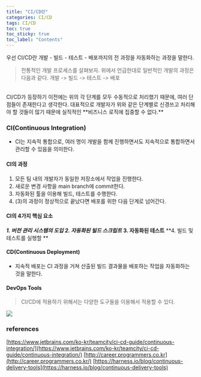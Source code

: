 ```yaml
---
title: "CI/CD란"
categories: CI/CD
tags: CI/CD
toc: true
toc_sticky: true
toc_label: "Contents"
---
```




우선 CI/CD란 개발 - 빌드 - 테스트 - 배포까지의 전 과정을 자동화하는 과정을 말한다.

> 전통적인 개발 프로세스를 살펴보자.
위에서 언급한대로 일반적인 개발의 과정은 다음과 같다.
개발 -> 빌드 -> 테스트 -> 배포
</br >
CI/CD가 등장하기 이전에는 위의 각 단계를 모두 수동적으로 처리했기 때문에, 여러 단점들이 존재한다고 생각한다. 대표적으로 개발자가 위와 같은 단계별로 신경쓰고 처리해야 할 것들이 많기 때문에 실직적인 **비즈니스 로직에 집중할 수 없다.**


### CI(Continuous Integration)
- CI는 지속적 통합으로, 여러 명이 개발을 함께 진행하면서도 지속적으로 통합하면서 관리할 수 있음을 의미한다.

#### CI의 과정
1. 모든 팀 내의 개발자가 동일한 저장소에서 작업을 진행한다.
2. 새로운 변경 사항을 main branch에 commit한다.
3. 자동화된 툴을 이용해 빌드, 테스트를 수행한다.
4. (3)의 과정이 정상적으로 끝났다면 배포를 위한 다음 단계로 넘어간다.

#### CI의 4가지 핵심 요소
**_1. 버전 관리 시스템의 도입_**
**_2. 자동화된 빌드 스크립트_**
**3. 자동화된 테스트**
**4. 빌드 및 테스트를 실행할 **


#### CD(Continuous Deployment)
- 지속적 배포는 CI 과정을 거쳐 산출된 빌드 결과물을 배포하는 작업을 자동화하는 것을 말한다.


#### DevOps Tools
> CI/CD에 적용하기 위해서는 다양한 도구들을 이용해서 적용할 수 있다.

![](https://velog.velcdn.com/images/dlandif22/post/6f652351-1273-4c85-a7fc-bebf46d8a7c5/image.png)

### references
[https://www.jetbrains.com/ko-kr/teamcity/ci-cd-guide/continuous-integration/](https://www.jetbrains.com/ko-kr/teamcity/ci-cd-guide/continuous-integration/)
[http://career.programmers.co.kr](http://career.programmers.co.kr/)
[https://harness.io/blog/continuous-delivery-tools](https://harness.io/blog/continuous-delivery-tools)
